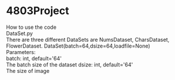 # 4803Project
How to use the code<br>
DataSet.py <br>
There are three different DataSets are NumsDataset, CharsDataset, FlowerDataset. 
DataSet(batch=64,dsize=64,loadfile=None)<br>
Parameters:<br>
batch: int, default='64'<br>
The batch size of the dataset
dsize: int, default='64'<br>
The size of image



